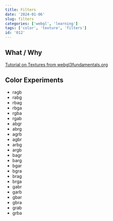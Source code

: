 ```yaml
---
title: Filters
date: '2024-01-06'
slug: filters
categories: ['webgl', 'learning']
tags: ['color', 'texture', 'filters']
id: '012'
---
```


## What / Why

[Tutorial on Textures from webgl3fundamentals.org](https://webgl2fundamentals.org/webgl/lessons/webgl-image-processing.html)

## Color Experiments

- ragb
- rabg
- rbag
- rbga
- rgba
- rgab
- abgr
- abrg
- agrb
- agbr
- arbg
- argb
- bagr
- barg
- bgar
- bgra
- brag
- brga
- gabr
- garb
- gbar
- gbra
- grab
- grba
